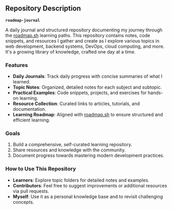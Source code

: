 ## **Repository Description**

**`roadmap-journal`**

A daily journal and structured repository documenting my journey through the [roadmap.sh](https://roadmap.sh) learning paths. This repository contains notes, code snippets, and resources I gather and create as I explore various topics in web development, backend systems, DevOps, cloud computing, and more. It's a growing library of knowledge, crafted one day at a time.

### **Features**
- **Daily Journals**: Track daily progress with concise summaries of what I learned.
- **Topic Notes**: Organized, detailed notes for each subject and subtopic.
- **Practical Examples**: Code snippets, projects, and exercises for hands-on learning.
- **Resource Collection**: Curated links to articles, tutorials, and documentation.
- **Learning Roadmap**: Aligned with [roadmap.sh](https://roadmap.sh) to ensure structured and efficient learning.

### **Goals**
1. Build a comprehensive, self-curated learning repository.
2. Share resources and knowledge with the community.
3. Document progress towards mastering modern development practices.

### **How to Use This Repository**
- **Learners**: Explore topic folders for detailed notes and examples.
- **Contributors**: Feel free to suggest improvements or additional resources via pull requests.
- **Myself**: Use it as a personal knowledge base and to revisit challenging concepts.
